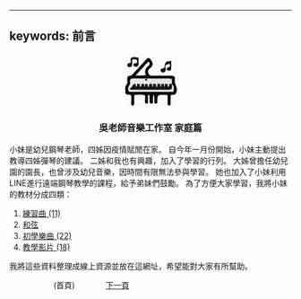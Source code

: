 ﻿
---
keywords: 前言
---  
<p align="center">
<img src="assets/img/ett_compact_logo.svg" width="100" float="center"/>
<h3 align="center">吳老師音樂工作室 家庭篇</h3>
</p>

小妹是幼兒鋼琴老師，四姊因疫情賦閒在家。
自今年一月份開始，小妹主動提出教導四姊彈琴的建議。
二姊和我也有興趣，加入了學習的行列。
大姊曾擔任幼兒園的園長，也曾涉及幼兒音樂，因時間有限無法參與學習。
她也加入了小妹利用LINE進行遠端鋼琴教學的課程，給予弟妹們鼓勵。
為了方便大家學習，我將小妹的教材分成四類：
1. [練習曲 (11)](Practice)
2. [和弦](Cords)
3. [初學樂曲 (22)](Beginner)
4. [教學影片 (18)](Tutor)

我將這些資料整理成線上資源並放在這網址，希望能對大家有所幫助。

&nbsp;&nbsp;&nbsp;&nbsp;&nbsp;&nbsp;&nbsp;&nbsp;&nbsp;&nbsp;&nbsp;&nbsp;
&nbsp;&nbsp;&nbsp;&nbsp;&nbsp;&nbsp;
(首頁)
&nbsp;&nbsp;&nbsp;&nbsp;&nbsp;&nbsp;&nbsp;&nbsp;&nbsp;&nbsp;&nbsp;&nbsp;
[下一頁](Practice)

<!-- Google tag (gtag.js) -->
<script async src="https://www.googletagmanager.com/gtag/js?id=G-SK366WCHW3"></script>
<script>
  window.dataLayer = window.dataLayer || [];
  function gtag(){dataLayer.push(arguments);}
  gtag('js', new Date());

  gtag('config', 'G-SK366WCHW3');
</script>



